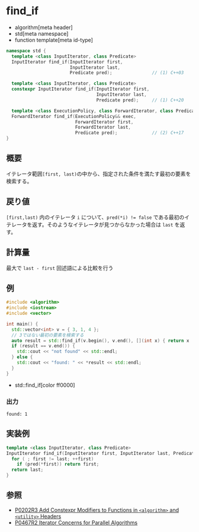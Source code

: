 # find_if
* algorithm[meta header]
* std[meta namespace]
* function template[meta id-type]

```cpp
namespace std {
  template <class InputIterator, class Predicate>
  InputIterator find_if(InputIterator first,
                        InputIterator last,
                        Predicate pred);               // (1) C++03

  template <class InputIterator, class Predicate>
  constexpr InputIterator find_if(InputIterator first,
                                  InputIterator last,
                                  Predicate pred);     // (1) C++20

  template <class ExecutionPolicy, class ForwardIterator, class Predicate>
  ForwardIterator find_if(ExecutionPolicy&& exec,
                          ForwardIterator first,
                          ForwardIterator last,
                          Predicate pred);             // (2) C++17
}
```

## 概要
イテレータ範囲`[first, last)`の中から、指定された条件を満たす最初の要素を検索する。


## 戻り値
`[first,last)` 内のイテレータ `i` について、`pred(*i) != false` である最初のイテレータを返す。そのようなイテレータが見つからなかった場合は `last` を返す。


## 計算量
最大で `last - first` 回述語による比較を行う


## 例
```cpp example
#include <algorithm>
#include <iostream>
#include <vector>

int main() {
  std::vector<int> v = { 3, 1, 4 };
  // 3ではない最初の要素を検索する
  auto result = std::find_if(v.begin(), v.end(), [](int x) { return x != 3; });
  if (result == v.end()) {
    std::cout << "not found" << std::endl;
  } else {
    std::cout << "found: " << *result << std::endl;
  }
}
```
* std::find_if[color ff0000]

### 出力
```
found: 1
```


## 実装例
```cpp
template <class InputIterator, class Predicate>
InputIterator find_if(InputIterator first, InputIterator last, Predicate pred) {
  for ( ; first != last; ++first)
    if (pred(*first)) return first;
  return last;
}
```


## 参照
- [P0202R3 Add Constexpr Modifiers to Functions in `<algorithm>` and `<utility>` Headers](http://www.open-std.org/jtc1/sc22/wg21/docs/papers/2017/p0202r3.html)
- [P0467R2 Iterator Concerns for Parallel Algorithms](http://www.open-std.org/jtc1/sc22/wg21/docs/papers/2017/p0467r2.html)
